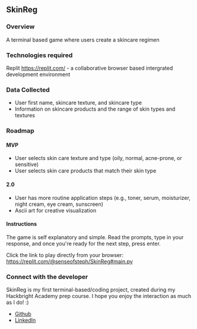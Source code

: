 ## SkinReg

### Overview

A terminal based game where users create a skincare regimen

### Technologies required

Replit https://replit.com/ - a collaborative browser based intergrated development environment

### Data Collected

- User first name, skincare texture, and skincare type
- Information on skincare products and the range of skin types and textures

### Roadmap

#### MVP

- User selects skin care texture and type (oily, normal, acne-prone, or sensitive)
- User selects skin care products that match their skin type

#### 2.0

- User has more routine application steps (e.g., toner, serum, moisturizer, night cream, eye cream, sunscreen)
- Ascii art for creative visualization

#### Instructions

The game is self explanatory and simple. Read the prompts, type in your response, and once you're ready for the next step, press enter. 

Click the link to play directly from your browser: 
https://replit.com/@senseofsteph/SkinReg#main.py

### Connect with the developer

SkinReg is my first terminal-based/coding project, created during my Hackbright Academy prep course. I hope you enjoy the interaction as much as I do! :)

- [Github](https://github.com/senseofsteph)
- [LinkedIn](https://www.linkedin.com/in/stephanieogamba)